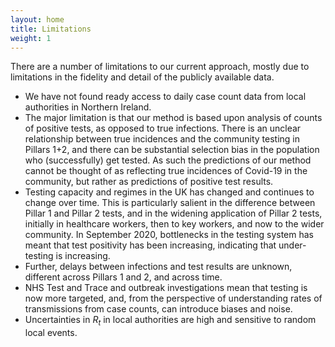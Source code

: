 ```yaml
---
layout: home
title: Limitations
weight: 1
---
```


There are a number of limitations to our current approach, mostly due to limitations in the fidelity and detail of the publicly available data.
* We have not found ready access to daily case count data from local authorities in Northern Ireland.
* The major limitation is that our method is based upon analysis of counts of positive 
tests, as opposed to true infections. 
There is an unclear relationship between true incidences and 
the community testing in Pillars 1+2, and there can be substantial selection bias
in the population who (successfully) get tested.
As such the predictions of our method cannot be thought of as reflecting true 
incidences of Covid-19 in the community, but rather as predictions of 
positive test results. 
*   Testing capacity and regimes in the UK has changed and 
continues to change over time. 
This is particularly salient in the difference between Pillar 1 and Pillar 2 tests, 
and in the widening application of Pillar 2 tests, 
initially in healthcare workers, then to key workers, and now to the wider community. 
In September 2020, bottlenecks in the testing system has meant that 
test positivity has been increasing, indicating that under-testing is increasing.
* Further, delays between infections and test results are unknown, 
different across Pillars 1 and 2, and across time.
*   NHS Test and Trace and outbreak investigations mean that 
testing is now more targeted, and, 
from the perspective of understanding rates of transmissions from case counts, 
can introduce biases and noise.
*   Uncertainties in $R_t$ in local authorities are high and sensitive to random local events.

